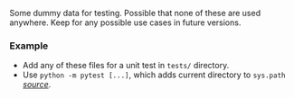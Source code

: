 Some dummy data for testing. Possible that none of these are used anywhere.
Keep for any possible use cases in future versions.

### Example

* Add any of these files for a unit test in `tests/` directory.
* Use `python -m pytest [...]`, which adds current directory to `sys.path` *[source](https://docs.pytest.org/en/latest/usage.html#cmdline)*.